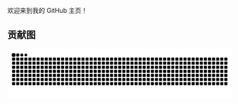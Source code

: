 欢迎来到我的 GitHub 主页！

## 贡献图

![贪吃蛇贡献图](https://raw.githubusercontent.com/2333Ge/2333Ge/refs/heads/output/github-contribution-grid-snake.svg)

